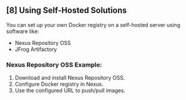 ## [8] Using Self-Hosted Solutions

You can set up your own Docker registry on a self-hosted server using software like:

- Nexus Repository OSS
- JFrog Artifactory

### Nexus Repository OSS Example:
1. Download and install Nexus Repository OSS.
2. Configure Docker registry in Nexus.
3. Use the configured URL to push/pull images.
   
